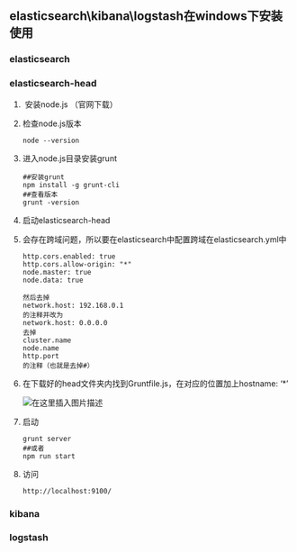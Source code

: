 ## elasticsearch\kibana\logstash在windows下安装使用

### elasticsearch

### elasticsearch-head

1. ​	安装node.js （官网下载）

2. 检查node.js版本

   ```
   node --version
   ```

3. 进入node.js目录安装grunt

   ```
   ##安装grunt
   npm install -g grunt-cli
   ##查看版本
   grunt -version
   ```

4. 启动elasticsearch-head

5. 会存在跨域问题，所以要在elasticsearch中配置跨域在elasticsearch.yml中

   ```
   http.cors.enabled: true 
   http.cors.allow-origin: "*"
   node.master: true
   node.data: true
   
   然后去掉
   network.host: 192.168.0.1
   的注释并改为
   network.host: 0.0.0.0
   去掉
   cluster.name
   node.name
   http.port
   的注释（也就是去掉#）
   ```

6. 在下载好的head文件夹内找到Gruntfile.js，在对应的位置加上hostname: ‘\*’

   ![在这里插入图片描述](https://img-blog.csdnimg.cn/20190216145811924.jpg?x-oss-process=image/watermark,type_ZmFuZ3poZW5naGVpdGk,shadow_10,text_aHR0cHM6Ly9ibG9nLmNzZG4ubmV0L3FxXzQyODc1NjY3,size_16,color_FFFFFF,t_70)

7. 启动

   ```
   grunt server
   ##或者
   npm run start
   ```

8. 访问

   ```
   http://localhost:9100/
   ```
### kibana

### logstash





